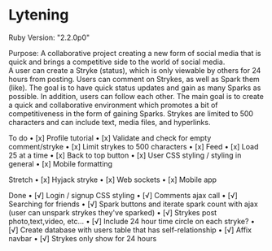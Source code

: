 # Lytening

Ruby Version: "2.2.0p0"

Purpose: A collaborative project creating a new form of social media that is
         quick and brings a competitive side to the world of social media.  
         A user can create a Stryke (status), which is only viewable by others
         for 24 hours from posting.  Users can comment on Strykes, as well as
         Spark them (like).  The goal is to have quick status updates and
         gain as many Sparks as possible.  In addition, users can follow each
         other.  The main goal is to create a quick and collaborative
         environment which promotes a bit of competitiveness in the form of
         gaining Sparks.  Strykes are limited to 500 characters and can include
         text, media files, and hyperlinks.

To do
  • [x] Profile tutorial
  • [x] Validate and check for empty comment/stryke
  • [x] Limit strykes to 500 characters
  • [x] Feed
  • [x] Load 25 at a time
  • [x] Back to top button
  • [x] User CSS styling / styling in general
  • [x] Mobile formatting

Stretch
  • [x] Hyjack stryke
  • [x] Web sockets
  • [x] Mobile app

Done
  • [√] Login / signup CSS styling
  • [√] Comments ajax call
  • [√] Searching for friends
  • [√] Spark buttons and iterate spark count with ajax (user can unspark strykes they've sparked)
  • [√] Strykes post photo,text,video, etc...
  • [√] Include 24 hour time circle on each stryke?
  • [√] Create database with users table that has self-relationship
  • [√] Affix navbar
  • [√] Strykes only show for 24 hours
